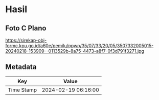# Hasil

## Foto C Plano

https://sirekap-obj-formc.kpu.go.id/a60e/pemilu/ppwp/35/07/33/20/05/3507332005015-20240218-153909--0113529b-8a75-4473-a8f7-0f3d791f3271.jpg


## Metadata

| Key        | Value               |
| ---------- | ------------------- |
| Time Stamp | 2024-02-19 06:16:00 |



